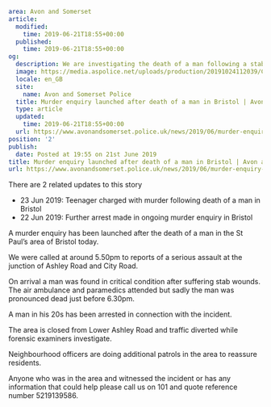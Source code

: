 ```yaml
area: Avon and Somerset
article:
  modified:
    time: 2019-06-21T18:55+00:00
  published:
    time: 2019-06-21T18:55+00:00
og:
  description: We are investigating the death of a man following a stabbing in Bristol today. Can you help?
  image: https://media.aspolice.net/uploads/production/20191024112039/Crest-1.jpg.jpg
  locale: en_GB
  site:
    name: Avon and Somerset Police
  title: Murder enquiry launched after death of a man in Bristol | Avon and Somerset Police
  type: article
  updated:
    time: 2019-06-21T18:55+00:00
  url: https://www.avonandsomerset.police.uk/news/2019/06/murder-enquiry-launched-after-death-of-a-man-in-bristol/
position: '2'
publish:
  date: Posted at 19:55 on 21st June 2019
title: Murder enquiry launched after death of a man in Bristol | Avon and Somerset Police
url: https://www.avonandsomerset.police.uk/news/2019/06/murder-enquiry-launched-after-death-of-a-man-in-bristol/
```

There are 2 related updates to this story

 * 23 Jun 2019: Teenager charged with murder following death of a man in Bristol
 * 22 Jun 2019: Further arrest made in ongoing murder enquiry in Bristol

A murder enquiry has been launched after the death of a man in the St Paul’s area of Bristol today.

We were called at around 5.50pm to reports of a serious assault at the junction of Ashley Road and City Road.

On arrival a man was found in critical condition after suffering stab wounds. The air ambulance and paramedics attended but sadly the man was pronounced dead just before 6.30pm.

A man in his 20s has been arrested in connection with the incident.

The area is closed from Lower Ashley Road and traffic diverted while forensic examiners investigate.

Neighbourhood officers are doing additional patrols in the area to reassure residents.

Anyone who was in the area and witnessed the incident or has any information that could help please call us on 101 and quote reference number 5219139586.
